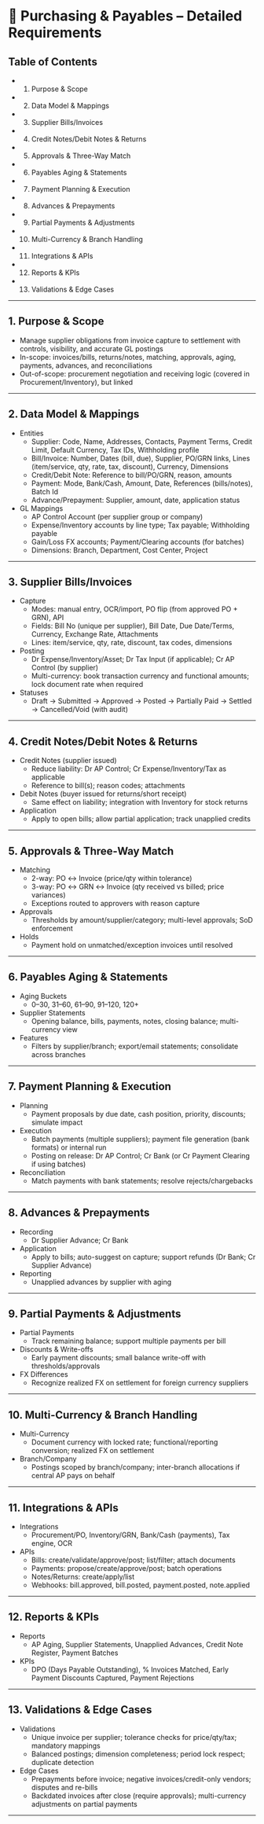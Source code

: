 
# 🔹 Purchasing & Payables – Detailed Requirements

## Table of Contents
- 1. Purpose & Scope
- 2. Data Model & Mappings
- 3. Supplier Bills/Invoices
- 4. Credit Notes/Debit Notes & Returns
- 5. Approvals & Three-Way Match
- 6. Payables Aging & Statements
- 7. Payment Planning & Execution
- 8. Advances & Prepayments
- 9. Partial Payments & Adjustments
- 10. Multi-Currency & Branch Handling
- 11. Integrations & APIs
- 12. Reports & KPIs
- 13. Validations & Edge Cases

---

## 1. Purpose & Scope
- Manage supplier obligations from invoice capture to settlement with controls, visibility, and accurate GL postings
- In-scope: invoices/bills, returns/notes, matching, approvals, aging, payments, advances, and reconciliations
- Out-of-scope: procurement negotiation and receiving logic (covered in Procurement/Inventory), but linked

---

## 2. Data Model & Mappings
- Entities
  - Supplier: Code, Name, Addresses, Contacts, Payment Terms, Credit Limit, Default Currency, Tax IDs, Withholding profile
  - Bill/Invoice: Number, Dates (bill, due), Supplier, PO/GRN links, Lines (item/service, qty, rate, tax, discount), Currency, Dimensions
  - Credit/Debit Note: Reference to bill/PO/GRN, reason, amounts
  - Payment: Mode, Bank/Cash, Amount, Date, References (bills/notes), Batch Id
  - Advance/Prepayment: Supplier, amount, date, application status
- GL Mappings
  - AP Control Account (per supplier group or company)
  - Expense/Inventory accounts by line type; Tax payable; Withholding payable
  - Gain/Loss FX accounts; Payment/Clearing accounts (for batches)
  - Dimensions: Branch, Department, Cost Center, Project

---

## 3. Supplier Bills/Invoices
- Capture
  - Modes: manual entry, OCR/import, PO flip (from approved PO + GRN), API
  - Fields: Bill No (unique per supplier), Bill Date, Due Date/Terms, Currency, Exchange Rate, Attachments
  - Lines: item/service, qty, rate, discount, tax codes, dimensions
- Posting
  - Dr Expense/Inventory/Asset; Dr Tax Input (if applicable); Cr AP Control (by supplier)
  - Multi-currency: book transaction currency and functional amounts; lock document rate when required
- Statuses
  - Draft → Submitted → Approved → Posted → Partially Paid → Settled → Cancelled/Void (with audit)

---

## 4. Credit Notes/Debit Notes & Returns
- Credit Notes (supplier issued)
  - Reduce liability: Dr AP Control; Cr Expense/Inventory/Tax as applicable
  - Reference to bill(s); reason codes; attachments
- Debit Notes (buyer issued for returns/short receipt)
  - Same effect on liability; integration with Inventory for stock returns
- Application
  - Apply to open bills; allow partial application; track unapplied credits

---

## 5. Approvals & Three-Way Match
- Matching
  - 2-way: PO ↔ Invoice (price/qty within tolerance)
  - 3-way: PO ↔ GRN ↔ Invoice (qty received vs billed; price variances)
  - Exceptions routed to approvers with reason capture
- Approvals
  - Thresholds by amount/supplier/category; multi-level approvals; SoD enforcement
- Holds
  - Payment hold on unmatched/exception invoices until resolved

---

## 6. Payables Aging & Statements
- Aging Buckets
  - 0–30, 31–60, 61–90, 91–120, 120+
- Supplier Statements
  - Opening balance, bills, payments, notes, closing balance; multi-currency view
- Features
  - Filters by supplier/branch; export/email statements; consolidate across branches

---

## 7. Payment Planning & Execution
- Planning
  - Payment proposals by due date, cash position, priority, discounts; simulate impact
- Execution
  - Batch payments (multiple suppliers); payment file generation (bank formats) or internal run
  - Posting on release: Dr AP Control; Cr Bank (or Cr Payment Clearing if using batches)
- Reconciliation
  - Match payments with bank statements; resolve rejects/chargebacks

---

## 8. Advances & Prepayments
- Recording
  - Dr Supplier Advance; Cr Bank
- Application
  - Apply to bills; auto-suggest on capture; support refunds (Dr Bank; Cr Supplier Advance)
- Reporting
  - Unapplied advances by supplier with aging

---

## 9. Partial Payments & Adjustments
- Partial Payments
  - Track remaining balance; support multiple payments per bill
- Discounts & Write-offs
  - Early payment discounts; small balance write-off with thresholds/approvals
- FX Differences
  - Recognize realized FX on settlement for foreign currency suppliers

---

## 10. Multi-Currency & Branch Handling
- Multi-Currency
  - Document currency with locked rate; functional/reporting conversion; realized FX on settlement
- Branch/Company
  - Postings scoped by branch/company; inter-branch allocations if central AP pays on behalf

---

## 11. Integrations & APIs
- Integrations
  - Procurement/PO, Inventory/GRN, Bank/Cash (payments), Tax engine, OCR
- APIs
  - Bills: create/validate/approve/post; list/filter; attach documents
  - Payments: propose/create/approve/post; batch operations
  - Notes/Returns: create/apply/list
  - Webhooks: bill.approved, bill.posted, payment.posted, note.applied

---

## 12. Reports & KPIs
- Reports
  - AP Aging, Supplier Statements, Unapplied Advances, Credit Note Register, Payment Batches
- KPIs
  - DPO (Days Payable Outstanding), % Invoices Matched, Early Payment Discounts Captured, Payment Rejections

---

## 13. Validations & Edge Cases
- Validations
  - Unique invoice per supplier; tolerance checks for price/qty/tax; mandatory mappings
  - Balanced postings; dimension completeness; period lock respect; duplicate detection
- Edge Cases
  - Prepayments before invoice; negative invoices/credit-only vendors; disputes and re-bills
  - Backdated invoices after close (require approvals); multi-currency adjustments on partial payments

---

